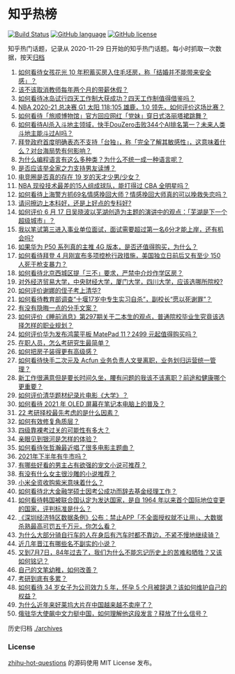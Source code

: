 # 知乎热榜
[![Build Status](https://github.com/ToWeLong/zhihu-hot-questions/workflows/CI/badge.svg)](https://github.com/ToWeLong/zhihu-hot-questions/actions)
[![GitHub language](https://img.shields.io/badge/language-golang-orange.svg)](https://golang.org/)
[![GitHub license](https://img.shields.io/github/license/ToWeLong/zhihu-hot-questions)](https://github.com/ToWeLong/zhihu-hot-questions/blob/main/LICENSE)

知乎热门话题，记录从 2020-11-29 日开始的知乎热门话题。每小时抓取一次数据，按天[归档](./archives)

<!-- BEGIN -->

1. [如何看待女孩花光 10 年积蓄买房入住毛坯房，称「结婚并不能带来安全感」？](https://www.zhihu.com/question/470358346)
1. [该不该取消教师每年两个月的带薪休假？](https://www.zhihu.com/question/470469068)
1. [如何看待冰岛试行四天工作制大获成功？四天工作制值得借鉴吗？](https://www.zhihu.com/question/470410629)
1. [NBA 2020-21 总决赛 G1 太阳 118:105 雄鹿，1:0 领先，如何评价这场比赛？](https://www.zhihu.com/question/470568696)
1. [如何看待「旅顺博物馆」官方回应网红「党妹」穿日式洛丽塔裙跳舞？](https://www.zhihu.com/question/470365349)
1. [如何看待AI杀入斗地主领域，快手DouZero击败344个AI排名第一？未来人类斗地主能斗过AI吗？](https://www.zhihu.com/question/470431274)
1. [拜登政府首度明确表态不支持「台独」，称「完全了解其敏感性」，这意味着什么？对台海局势有何影响？](https://www.zhihu.com/question/470580147)
1. [为什么编程语言有这么多种类？为什么不统一成一种语言呢？](https://www.zhihu.com/question/23026542)
1. [是否应该举全家之力支持男友读博？](https://www.zhihu.com/question/469233560)
1. [电竞圈是否真的存在 19 岁的天才少男/少女？](https://www.zhihu.com/question/468717638)
1. [NBA 现役技术最差的15人组成球队，能打得过 CBA 全明星吗？](https://www.zhihu.com/question/467877445)
1. [如何看待上海警方抓69名情感挽回大师？情感挽回大师真的可以挽救失恋吗？](https://www.zhihu.com/question/470420822)
1. [请问擦边上本科好，还是上好点的专科好?](https://www.zhihu.com/question/465110186)
1. [如何评价 6 月 17 日吴晓波以芜湖创造为主题的演讲中的观点：「芜湖是下一个超级城市」？](https://www.zhihu.com/question/466274708)
1. [我以笔试第三进入事业单位面试，面试需要超过第一名6分才能上岸，还有机会吗?](https://www.zhihu.com/question/423877129)
1. [如果华为 P50 系列真的主推 4G 版本，是否还值得购买，为什么？](https://www.zhihu.com/question/470135398)
1. [如何看待拜登 4 月刚宣布多项控枪行政措施，美国独立日前后又有至少 150 人死于枪支暴力？](https://www.zhihu.com/question/470452989)
1. [如何看待北京西城区提「三不」要求，严禁中介炒作学区房？](https://www.zhihu.com/question/470440971)
1. [对外经济贸易大学，中央财经大学，厦门大学，四川大学，应该选哪所院校?](https://www.zhihu.com/question/467683333)
1. [如何评价谢娜的侄子考上清华?](https://www.zhihu.com/question/470319024)
1. [如何看待教育部调查“十堰17岁中专生实习自杀”，副校长“愿以死谢罪”？](https://www.zhihu.com/question/470564757)
1. [有没有隐晦一点的分手文案？](https://www.zhihu.com/question/432396268)
1. [如何评价《睡前消息》第297期关于二本生的观点，普通院校毕业生究竟该选择怎样的职业规划？](https://www.zhihu.com/question/470490474)
1. [如何评价华为发布鸿蒙平板 MatePad 11？2499 元起值得购买吗？](https://www.zhihu.com/question/470432841)
1. [在职人员，怎么考研究生最简单？](https://www.zhihu.com/question/265733444)
1. [如何把房子装得更有高级感？](https://www.zhihu.com/question/460724070)
1. [如何看待快手二次元及 Acfun 业务负责人文旻离职，业务划归运营统一管理？](https://www.zhihu.com/question/470247939)
1. [新工作很满意但是要长时间久坐，腰有问题的我该不该离职？前途和健康哪个更重要？](https://www.zhihu.com/question/470371273)
1. [如何评价清华题材纪录片电影《大学》？](https://www.zhihu.com/question/469047173)
1. [如何看待 2021 年 OLED 屏幕在笔记本电脑上的普及？](https://www.zhihu.com/question/461874617)
1. [22 考研择校最先考虑的是什么因素？](https://www.zhihu.com/question/470585016)
1. [如何有效修复角质层？](https://www.zhihu.com/question/306438724)
1. [四级靠裸考过关的可能性有多大？](https://www.zhihu.com/question/326748979)
1. [亲眼见到银河是怎样的体验？](https://www.zhihu.com/question/469139163)
1. [如何看待张哲瀚最近唱了很多电影主题曲？](https://www.zhihu.com/question/469052363)
1. [2021年下半年有牛市吗？](https://www.zhihu.com/question/466868217)
1. [有哪些好看的男主占有欲强的宠文小说可推荐？](https://www.zhihu.com/question/359941325)
1. [有没有什么女主很沙雕的小说推荐？](https://www.zhihu.com/question/358898140)
1. [小米全资收购紫米意味着什么？](https://www.zhihu.com/question/470091421)
1. [如何看待北大金融学硕士因考公成功而辞去基金经理工作？](https://www.zhihu.com/question/470568734)
1. [如何看待韩国被联合国认定为发达国家，是自 1964 年以来首个国际地位变更的国家，评判标准是什么？](https://www.zhihu.com/question/470588614)
1. [《深圳经济特区数据条例》公布：禁止APP「不全面授权就不让用」、大数据杀熟最高可罚五千万元，你怎么看？](https://www.zhihu.com/question/470388378)
1. [为什么大部分骑自行车的人在身后有汽车时都不靠边，不紧不慢地继续骑？](https://www.zhihu.com/question/348195449)
1. [近几年晋江有哪些名不副实的小说？](https://www.zhihu.com/question/290225676)
1. [又到7月7日，84年过去了，我们为什么不能忘记历史上的苦难和牺牲？又该如何铭记？](https://www.zhihu.com/question/470571932)
1. [自己的文笔幼稚，如何改善？](https://www.zhihu.com/question/463560915)
1. [考研到底有多累？](https://www.zhihu.com/question/400702085)
1. [如何看待 34 岁女子为公司效力 5 年，怀孕 5 个月被辞退？该如何维护自己的权益？](https://www.zhihu.com/question/470346433)
1. [为什么近年来好莱坞大片在中国越来越不卖座了？](https://www.zhihu.com/question/268982964)
1. [俄驻华大使飙中文力挺中国，如何理解他这段发言？释放了什么信号？](https://www.zhihu.com/question/470377945)

<!-- END -->

历史归档 [./archives](./archives)


### License
[zhihu-hot-questions](https://github.com/towelong/zhihu-hot-questions) 的源码使用 MIT License 发布。